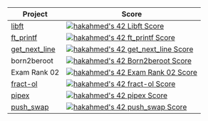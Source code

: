 | Project | Score |
| -------- | -------- |
| [libft](https://github.com/HakimHC/LibFT) | [![hakahmed's 42 Libft Score](https://badge42.vercel.app/api/v2/clf6zt26h00060fmbd78fe7ol/project/3017724)](https://github.com/JaeSeoKim/badge42) |
| [ft_printf](https://github.com/HakimHC/ft_printf) | [![hakahmed's 42 ft_printf Score](https://badge42.vercel.app/api/v2/clf6zt26h00060fmbd78fe7ol/project/3020823)](https://github.com/JaeSeoKim/badge42) |
| [get_next_line](https://github.com/HakimHC/get_next_line) | [![hakahmed's 42 get_next_line Score](https://badge42.vercel.app/api/v2/clf6zt26h00060fmbd78fe7ol/project/3025546)](https://github.com/JaeSeoKim/badge42) |
| born2beroot | [![hakahmed's 42 Born2beroot Score](https://badge42.vercel.app/api/v2/clf6zt26h00060fmbd78fe7ol/project/3028190)](https://github.com/JaeSeoKim/badge42) |
| Exam Rank 02 | [![hakahmed's 42 Exam Rank 02 Score](https://badge42.vercel.app/api/v2/clf6zt26h00060fmbd78fe7ol/project/3054383)](https://github.com/JaeSeoKim/badge42) |
| [fract-ol](https://github.com/HakimHC/fract-ol) | [![hakahmed's 42 fract-ol Score](https://badge42.vercel.app/api/v2/clf6zt26h00060fmbd78fe7ol/project/3054591)](https://github.com/JaeSeoKim/badge42) |
| [pipex](https://github.com/HakimHC/pipex) | [![hakahmed's 42 pipex Score](https://badge42.vercel.app/api/v2/clf6zt26h00060fmbd78fe7ol/project/3054335)](https://github.com/JaeSeoKim/badge42) |
| [push_swap](https://github.com/HakimHC/push_swap) | [![hakahmed's 42 push_swap Score](https://badge42.vercel.app/api/v2/clf6zt26h00060fmbd78fe7ol/project/3073242)](https://github.com/JaeSeoKim/badge42) |
